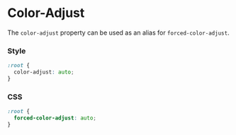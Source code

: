 # Color-Adjust

The `color-adjust` property can be used as an alias for `forced-color-adjust`.

<!-- tabs:start -->

### **Style**

```css
:root {
  color-adjust: auto;
}
```

### **CSS**

```css
:root {
  forced-color-adjust: auto;
}
```

<!-- tabs:end -->
